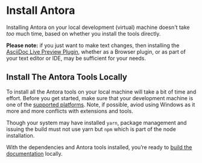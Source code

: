 # Install Antora

Installing Antora on your local development (virtual) machine doesn't take *too* much time, based on whether you install the tools directly.

**Please note:** if you just want to make text changes, then installing the [AsciiDoc Live Preview Plugin](https://asciidoctor.org/docs/editing-asciidoc-with-live-preview/), whether as a Browser plugin, or as part of your text editor or IDE, may be sufficient for your needs.

## Install The Antora Tools Locally

To install all the Antora tools on your local machine will take a bit of time and effort. Before you get started, make sure that your development machine is one of the [supported platforms](https://docs.antora.org/antora/latest/install/install-antora/). Note, if possible, aviod using Windows as it more and more conflicts with extensions and tools.

Though your system may have installed `yarn`, package management and issuing the build must not use yarn but `npm` which is part of the node installation.

With the dependencies and Antora tools installed, you’re ready to [build the documentation](./build-the-docs.md) locally.
